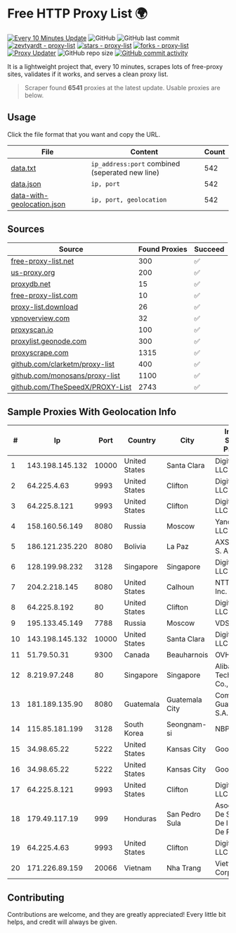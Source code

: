 
# Free HTTP Proxy List 🌍

[![Every 10 Minutes Update](https://github.com/mertguvencli/http-proxy-list/actions/workflows/main.yml/badge.svg?branch=main)](https://github.com/mertguvencli/http-proxy-list/actions/workflows/main.yml)
![GitHub](https://img.shields.io/github/license/mertguvencli/http-proxy-list)
![GitHub last commit](https://img.shields.io/github/last-commit/mertguvencli/http-proxy-list)
[![zevtyardt - proxy-list](https://img.shields.io/static/v1?label=zevtyardt&message=proxy-list&color=blue&logo=github)](https://github.com/zevtyardt/proxy-list "Go to GitHub repo")
[![stars - proxy-list](https://img.shields.io/github/stars/zevtyardt/proxy-list?style=social)](https://github.com/zevtyardt/proxy-list)
[![forks - proxy-list](https://img.shields.io/github/forks/zevtyardt/proxy-list?style=social)](https://github.com/zevtyardt/proxy-list)
[![Proxy Updater](https://github.com/zevtyardt/proxy-list/workflows/Proxy%20Updater/badge.svg)](https://github.com/zevtyardt/proxy-list/actions?query=workflow:"Proxy+Updater")
![GitHub repo size](https://img.shields.io/github/repo-size/zevtyardt/proxy-list)
[![GitHub commit activity](https://img.shields.io/github/commit-activity/m/zevtyardt/proxy-list?logo=commits)](https://github.com/zevtyardt/proxy-list/commits/main)

It is a lightweight project that, every 10 minutes, scrapes lots of free-proxy sites, validates if it works, and serves a clean proxy list.

> Scraper found **6541** proxies at the latest update. Usable proxies are below.

## Usage

Click the file format that you want and copy the URL.

|File|Content|Count|
|----|-------|-----|
|[data.txt](https://raw.githubusercontent.com/mertguvencli/http-proxy-list/main/proxy-list/data.txt)|`ip_address:port` combined (seperated new line)|542|
|[data.json](https://raw.githubusercontent.com/mertguvencli/http-proxy-list/main/proxy-list/data.json)|`ip, port`|542|
|[data-with-geolocation.json](https://raw.githubusercontent.com/mertguvencli/http-proxy-list/main/proxy-list/data-with-geolocation.json)|`ip, port, geolocation`|542|

## Sources

|Source|Found Proxies|Succeed|
|------|-------------|-------|
|[free-proxy-list.net](https://free-proxy-list.net)|300|✅|
|[us-proxy.org](https://www.us-proxy.org)|200|✅|
|[proxydb.net](http://proxydb.net)|15|✅|
|[free-proxy-list.com](https://free-proxy-list.com/?page=&port=&type%5B%5D=http&type%5B%5D=https&up_time=0&search=Search)|10|✅|
|[proxy-list.download](https://www.proxy-list.download/HTTP)|26|✅|
|[vpnoverview.com](https://vpnoverview.com/privacy/anonymous-browsing/free-proxy-servers)|32|✅|
|[proxyscan.io](https://www.proxyscan.io)|100|✅|
|[proxylist.geonode.com](https://proxylist.geonode.com/api/proxy-list?limit=300&page=1&sort_by=lastChecked&sort_type=desc&protocols=http,https)|300|✅|
|[proxyscrape.com](https://api.proxyscrape.com/v2/?request=displayproxies&protocol=http&timeout=10000&country=all&ssl=all&anonymity=all)|1315|✅|
|[github.com/clarketm/proxy-list](https://raw.githubusercontent.com/clarketm/proxy-list/master/proxy-list-raw.txt)|400|✅|
|[github.com/monosans/proxy-list](https://raw.githubusercontent.com/monosans/proxy-list/main/proxies/http.txt)|1100|✅|
|[github.com/TheSpeedX/PROXY-List](https://raw.githubusercontent.com/TheSpeedX/PROXY-List/master/http.txt)|2743|✅|


## Sample Proxies With Geolocation Info

|#|Ip|Port|Country|City|Internet Service Provider|
|-|--|----|-------|----|-------------------------|
|1|143.198.145.132|10000|United States|Santa Clara|DigitalOcean, LLC|
|2|64.225.4.63|9993|United States|Clifton|DigitalOcean, LLC|
|3|64.225.8.121|9993|United States|Clifton|DigitalOcean, LLC|
|4|158.160.56.149|8080|Russia|Moscow|Yandex.Cloud LLC|
|5|186.121.235.220|8080|Bolivia|La Paz|AXS Bolivia S. A.|
|6|128.199.98.232|3128|Singapore|Singapore|DigitalOcean, LLC|
|7|204.2.218.145|8080|United States|Calhoun|NTT America, Inc.|
|8|64.225.8.192|80|United States|Clifton|DigitalOcean, LLC|
|9|195.133.45.149|7788|Russia|Moscow|VDS|
|10|143.198.145.132|10000|United States|Santa Clara|DigitalOcean, LLC|
|11|51.79.50.31|9300|Canada|Beauharnois|OVH SAS|
|12|8.219.97.248|80|Singapore|Singapore|Alibaba (US) Technology Co., Ltd.|
|13|181.189.135.90|8080|Guatemala|Guatemala City|Comcel Guatemala S.A.|
|14|115.85.181.199|3128|South Korea|Seongnam-si|NBP|
|15|34.98.65.22|5222|United States|Kansas City|Google LLC|
|16|34.98.65.22|5222|United States|Kansas City|Google LLC|
|17|64.225.8.121|9993|United States|Clifton|DigitalOcean, LLC|
|18|179.49.117.19|999|Honduras|San Pedro Sula|Asociacion De Servicio De Internet S. De RL.|
|19|64.225.4.63|9993|United States|Clifton|DigitalOcean, LLC|
|20|171.226.89.159|20066|Vietnam|Nha Trang|Viettel Corporation|



## Contributing

Contributions are welcome, and they are greatly appreciated! Every
little bit helps, and credit will always be given.

